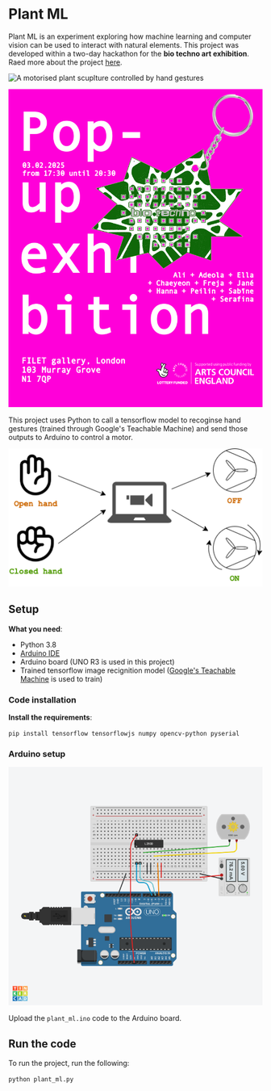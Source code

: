 # Plant ML
Plant ML is an experiment exploring how machine learning and computer vision can be used to interact with natural elements. This project was developed within a two-day hackathon for the **bio techno art exhibition**. Raed more about the project [here](https://adeolao.carrd.co/#project-plantml-biotechno). 

![A motorised plant scuplture controlled by hand gestures](images/final-project.gif?raw=true)

![Poster of the bio techno art exhbition](images/Instagram%20post%20-%203.png?raw=true)

This project uses Python to call a tensorflow model to recoginse hand gestures (trained through Google's Teachable Machine) and send those outputs to Arduino to control a motor. 

![Diagram of how it works](images/plant_ml_diagram.png)

## Setup 

**What you need**:
- Python 3.8
- [Arduino IDE](https://www.arduino.cc/en/software) 
- Arduino board (UNO R3 is used in this project)
- Trained tensorflow image recignition model ([Google's Teachable Machine](https://teachablemachine.withgoogle.com/) is used to train)

### Code installation

**Install the requirements**: 

`pip install tensorflow tensorflowjs numpy opencv-python pyserial`

### Arduino setup

![Simulation snapshot of a 3 to 6 volts DC motor connected to an Arduino UNO R3 baord and 5V power supply](images/plant-ml_arduino_set_up.png?raw=true)

Upload the `plant_ml.ino` code to the Arduino board.

## Run the code

To run the project, run the following:

`python plant_ml.py`